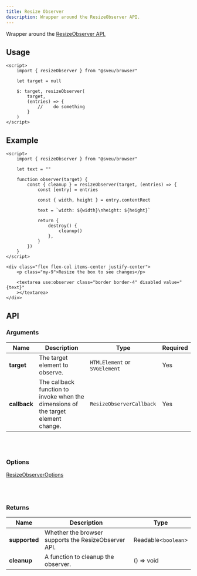 ```yaml
---
title: Resize Observer
description: Wrapper around the ResizeObserver API.
---
```


<script>
    import Meta from "$components/meta.svelte"
</script>

<Meta />

Wrapper around the [ResizeObserver API.](https://developer.mozilla.org/en-US/docs/Web/API/ResizeObserver)

## Usage

```svelte
<script>
    import { resizeObserver } from "@sveu/browser"

    let target = null

    $: target, resizeObserver(
        target,
        (entries) => {
            //    do something
        }
    )
</script>
```

## Example

```svelte live ln
<script>
    import { resizeObserver } from "@sveu/browser"

    let text = ""

    function observer(target) {
        const { cleanup } = resizeObserver(target, (entries) => {
            const [entry] = entries

            const { width, height } = entry.contentRect

            text = `width: ${width}\nheight: ${height}`

            return {
                destroy() {
                    cleanup()
                },
            }
        })
    }
</script>

<div class="flex flex-col items-center justify-center">
    <p class="my-9">Resize the box to see changes</p>

    <textarea use:observer class="border border-4" disabled value="{text}"
    ></textarea>
</div>
```

## API

### Arguments

| Name            | Description              | Type                              | Required |
| --------------- | -----------------------  | --------------------------------- | -------- |
| **target**      | The target element to observe. | `HTMLElement` or `SVGElement` | Yes    |
| **callback**    | The callback function to invoke when the dimensions of the target element change. | `ResizeObserverCallback` | Yes |

<br/>
<br/>

### Options

[ResizeObserverOptions](https://developer.mozilla.org/en-US/docs/Web/API/ResizeObserver/observe#parameters)

<br/>
<br/>

### Returns

| Name            | Description                                          | Type                 |
| --------------- | ---------------------------------------------------- | -------------------- |
| **supported**   | Whether the browser supports the ResizeObserver API. | Readable<`boolean`>  |
| **cleanup**     | A function to cleanup the observer.                  | () => void           |
